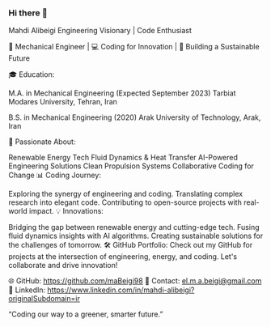 ### Hi there 👋

Mahdi Alibeigi Engineering Visionary | Code Enthusiast

🔧 Mechanical Engineer | 💻 Coding for Innovation | 🌱 Building a Sustainable Future

🎓 Education:

M.A. in Mechanical Engineering (Expected September 2023) Tarbiat Modares University, Tehran, Iran

B.S. in Mechanical Engineering (2020) Arak University of Technology, Arak, Iran

🚀 Passionate About:

Renewable Energy Tech Fluid Dynamics & Heat Transfer AI-Powered Engineering Solutions Clean Propulsion Systems Collaborative Coding for Change 📊 Coding Journey:

Exploring the synergy of engineering and coding. Translating complex research into elegant code. Contributing to open-source projects with real-world impact. 💡 Innovations:

Bridging the gap between renewable energy and cutting-edge tech. Fusing fluid dynamics insights with AI algorithms. Creating sustainable solutions for the challenges of tomorrow. 🛠️ GitHub Portfolio: Check out my GitHub for projects at the intersection of engineering, energy, and coding. Let's collaborate and drive innovation!

🌐 GitHub: https://github.com/maBeigi98 📧 Contact: el.m.a.beigi@gmail.com 📱 LinkedIn: https://www.linkedin.com/in/mahdi-alibeigi?originalSubdomain=ir

“Coding our way to a greener, smarter future.”
